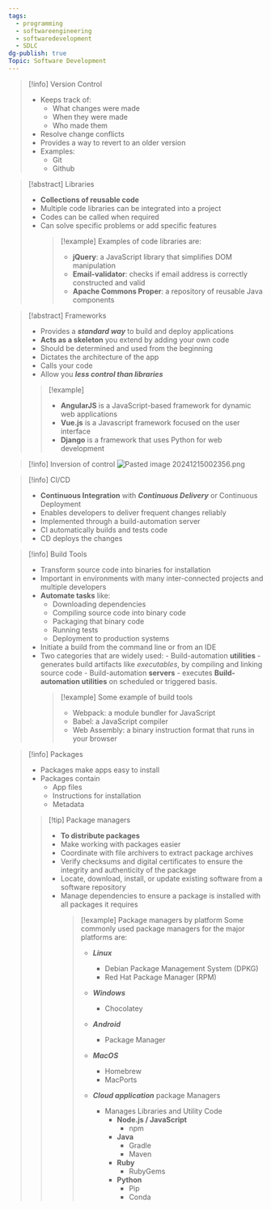 ```yaml
---
tags:
  - programming
  - softwareengineering
  - softwaredevelopment
  - SDLC
dg-publish: true
Topic: Software Development
---
```


> [!info] Version Control
>
> - Keeps track of:
>   - What changes were made
>   - When they were made
>   - Who made them
> - Resolve change conflicts
> - Provides a way to revert to an older version
> - Examples:
>   - Git
>   - Github

> [!abstract] Libraries
>
> - **Collections of reusable code**
> - Multiple code libraries can be integrated into a project
> - Codes can be called when required
> - Can solve specific problems or add specific features
>   > [!example] Examples of code libraries are:
>   >
>   > - **jQuery**: a JavaScript library that simplifies DOM manipulation
>   > - **Email-validator**: checks if email address is correctly constructed and valid
>   > - **Apache Commons Proper**: a repository of reusable Java components

> [!abstract] Frameworks
>
> - Provides a **_standard way_** to build and deploy applications
> - **Acts as a skeleton** you extend by adding your own code
> - Should be determined and used from the beginning
> - Dictates the architecture of the app
> - Calls your code
> - Allow you **_less control than libraries_**
>
> > [!example]
> >
> > - **AngularJS** is a JavaScript-based framework for dynamic web applications
> > - **Vue.js** is a Javascript framework focused on the user interface
> > - **Django** is a framework that uses Python for web development

> [!info] Inversion of control
> ![Pasted image 20241215002356.png](/img/user/Misc/attachments/Pasted%20image%2020241215002356.png)

> [!info] CI/CD
>
> - **Continuous Integration** with **_Continuous Delivery_** or Continuous Deployment
> - Enables developers to deliver frequent changes reliably
> - Implemented through a build-automation server
> - CI automatically builds and tests code
> - CD deploys the changes

> [!info] Build Tools
>
> - Transform source code into binaries for installation
> - Important in environments with many inter-connected projects and multiple developers
> - **Automate tasks** like:
>   - Downloading dependencies
>   - Compiling source code into binary code
>   - Packaging that binary code
>   - Running tests
>   - Deployment to production systems
> - Initiate a build from the command line or from an IDE
> - Two categories that are widely used: - Build-automation **utilities** - generates build artifacts like _executables_, by compiling and linking source code - Build-automation **servers** - executes **Build-automation utilities** on scheduled or triggered basis.
>   > [!example] Some example of build tools
>   >
>   > - Webpack: a module bundler for JavaScript
>   > - Babel: a JavaScript compiler
>   > - Web Assembly: a binary instruction format that runs in your browser

> [!info] Packages
>
> - Packages make apps easy to install
> - Packages contain
>   - App files
>   - Instructions for installation
>   - Metadata
>
> > [!tip] Package managers
> >
> > - **To distribute packages**
> > - Make working with packages easier
> > - Coordinate with file archivers to extract package archives
> > - Verify checksums and digital certificates to ensure the integrity and authenticity of the package
> > - Locate, download, install, or update existing software from a software repository
> > - Manage dependencies to ensure a package is installed with all packages it requires
> >   > [!example] Package managers by platform
> >   > Some commonly used package managers for the major platforms are:
> >   >
> >   > - **_Linux_**
> >   >   - Debian Package Management System (DPKG)
> >   >   - Red Hat Package Manager (RPM)
> >   > - **_Windows_**
> >   >   - Chocolatey
> >   > - **_Android_**
> >   >   - Package Manager
> >   > - **_MacOS_**
> >   >
> >   >   - Homebrew
> >   >   - MacPorts
> >   >
> >   > - **_Cloud application_** package Managers
> >   >   - Manages Libraries and Utility Code
> >   >     - **Node.js / JavaScript**
> >   >       - npm
> >   >     - **Java**
> >   >       - Gradle
> >   >       - Maven
> >   >     - **Ruby**
> >   >       - RubyGems
> >   >     - **Python**
> >   >       - Pip
> >   >       - Conda
